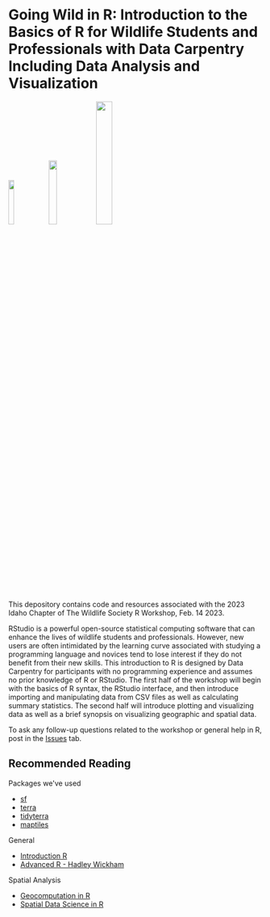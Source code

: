# Going Wild in R: Introduction to the Basics of R for Wildlife Students and Professionals with Data Carpentry Including Data Analysis and Visualization

<img src="https://wildlife.org/wp-content/uploads/2019/10/TWS_Logo.jpg" width="15%"/> <img src="https://wildlife.org/wp-content/uploads/2018/05/ictws-logo-300x300.jpg" width="18%"/> <img src="https://www.rstudio.com/wp-content/uploads/2018/10/RStudio-Logo-Flat.png" width="25%"/>

This depository contains code and resources associated with the 2023 Idaho Chapter of The Wildlife Society R Workshop, Feb. 14 2023. 

RStudio is a powerful open-source statistical computing software that can enhance the lives of wildlife
students and professionals. However, new users are often intimidated by the learning curve associated
with studying a programming language and novices tend to lose interest if they do not benefit from their new skills. This introduction to R is designed by Data Carpentry for participants with no programming experience and assumes no prior knowledge of R or RStudio. The first half of the workshop will begin with the basics of R syntax, the RStudio interface, and then introduce importing and manipulating data from CSV files as well as calculating summary statistics. The second half will introduce plotting and visualizing data as well as a brief synopsis on visualizing geographic and spatial data.

To ask any follow-up questions related to the workshop or general help in R, post in the [Issues](https://github.com/r2j2ritson/ICTWS_RWorkshop/issues) tab.

## Recommended Reading
Packages we've used
- [sf](https://cran.r-project.org/web/packages/sf/sf.pdf)
- [terra](https://cran.r-project.org/web/packages/terra/terra.pdf)
- [tidyterra](https://dieghernan.github.io/tidyterra/articles/tidyterra.html)
- [maptiles](https://cran.r-project.org/web/packages/maptiles/maptiles.pdf)

General
- [Introduction R](https://cran.r-project.org/doc/manuals/R-intro.pdf)
- [Advanced R - Hadley Wickham](https://adv-r.hadley.nz/)  

Spatial Analysis
- [Geocomputation in R](https://geocompr.robinlovelace.net/index.html)
- [Spatial Data Science in R](https://rspatial.org/)
